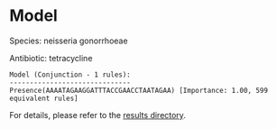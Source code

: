 
# Model

Species: neisseria gonorrhoeae

Antibiotic: tetracycline

```
Model (Conjunction - 1 rules):
------------------------------
Presence(AAAATAGAAGGATTTACCGAACCTAATAGAA) [Importance: 1.00, 599 equivalent rules]

```

For details, please refer to the [results directory](../../../../../results/scm_b/neisseria%20gonorrhoeae/tetracycline/repeat_7/).

